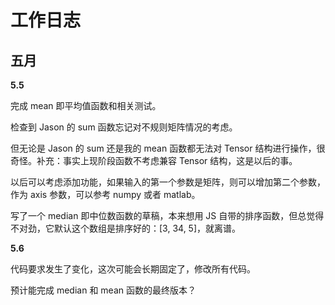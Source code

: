 # 工作日志

## 五月

**5.5**

完成 mean 即平均值函数和相关测试。

检查到 Jason 的 sum 函数忘记对不规则矩阵情况的考虑。

但无论是 Jason 的 sum 还是我的 mean 函数都无法对 Tensor 结构进行操作，很奇怪。补充：事实上现阶段函数不考虑兼容 Tensor 结构，这是以后的事。

以后可以考虑添加功能，如果输入的第一个参数是矩阵，则可以增加第二个参数，作为 axis 参数，可以参考 numpy 或者 matlab。

写了一个 median 即中位数函数的草稿，本来想用 JS 自带的排序函数，但总觉得不对劲，它默认这个数组是排序好的：\[3, 34, 5\]，就离谱。

**5.6**

代码要求发生了变化，这次可能会长期固定了，修改所有代码。

预计能完成 median 和 mean 函数的最终版本？

